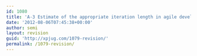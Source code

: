 ```yaml
---
id: 1080
title: 'A-3 Estimate of the appropriate iteration length in agile development by conducting simulation【講演】'
date: '2012-08-06T07:45:38+00:00'
author: semi
layout: revision
guid: 'http://xpjug.com/1079-revision/'
permalink: /1079-revision/
---
```


